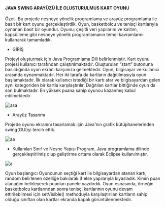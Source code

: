 #### JAVA SWING ARAYÜZÜ İLE OLUSTURULMUS KART OYUNU
 
Özet- Bu projede nesneye yönelik programlama ve arayüz programlama ile basit bir kart oyunu gerçekleştirdik. Oyun, basketbolcu ve tenisçi
kartlarıyla oynanan basit bir oyundur. Oyunu; çeşitli veri yapılarını ve kalıtım, kapsülleme gibi nesneye yönelik programlamanın temel
kavramlarını kullanarak tamamladık.

- GİRİŞ

Projeyi oluşturmak için Java Programlama Dili belirlenmiştir. Kart oyunu projesi kullanıcı tarafından çalıştırılmaktadır. Oluşturulan “start”
butonuna basıldığında oyun ekranı karşımıza gelmektedir. Oyun, bilgisayar ve kullanıcı arasında oynanmaktadır. Her iki tarafa da
kartların dağıtılmasıyla oyun başlamaktadır. İlk olarak kullanıcı istediği bir kartı atar ve
bilgisayardan gelen aynı kategoriden bir kartla karşılaştırılır. Dağıtılan kartlar bittiğinde oyun da son bulmaktadır. En yüksek puana sahip oyuncu kazanmış kabul edilmektedir.

![asa](https://user-images.githubusercontent.com/56557278/109875631-c30d8280-7c81-11eb-92ae-3723422a9422.jpg)

- Arayüz Tasarımı

Projede oyunu ekranını tasarlamak için Java'nın grafik kütüphanelerinden swing(GUI)yi tercih ettik.

![aa](https://user-images.githubusercontent.com/56557278/109875702-d6205280-7c81-11eb-9e00-de987514e5f2.jpg)


- 	Kullanılan Sınıf ve Nesne Yapısı
Program, Java programlama dilinde gerçekleştirilmiş olup geliştirme ortamı olarak Eclipse kullanılmıştır. 
 
 ![a](https://user-images.githubusercontent.com/56557278/109875785-ee906d00-7c81-11eb-9e5a-bf9a989f1f12.jpg)

Oyun başlangıcı Oyuncunun seçtiği kart ile bilgisayardan atanan kartı, random belirlenen özelliğe bakılarak if else yapılarıyla kıyasladık. Kimin puan alacağını belirleyerek puanları panele yazdırdık. Oyun esnasında, örneğin basketbolcu kartlarından sonra tenisçi
kartlarının oyunu devam ettirilebilmesi için setVisible() methoduyla karşılaştırılan kartların sahip olduğu sınıftan olan kartlar ekranda
kapalı görüntülenmektedir.
